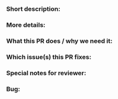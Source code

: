 ### Short description:

### More details:

### What this PR does / why we need it:

### Which issue(s) this PR fixes:

### Special notes for reviewer:

### Bug:
